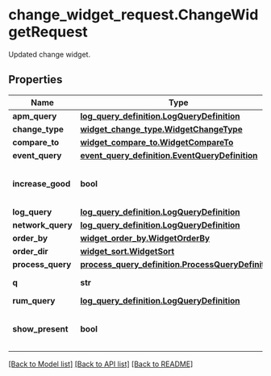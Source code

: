 # change_widget_request.ChangeWidgetRequest

Updated change widget.
## Properties
Name | Type | Description | Notes
------------ | ------------- | ------------- | -------------
**apm_query** | [**log_query_definition.LogQueryDefinition**](LogQueryDefinition.md) |  | [optional] 
**change_type** | [**widget_change_type.WidgetChangeType**](WidgetChangeType.md) |  | [optional] 
**compare_to** | [**widget_compare_to.WidgetCompareTo**](WidgetCompareTo.md) |  | [optional] 
**event_query** | [**event_query_definition.EventQueryDefinition**](EventQueryDefinition.md) |  | [optional] 
**increase_good** | **bool** | Whether to show increase as good. | [optional] 
**log_query** | [**log_query_definition.LogQueryDefinition**](LogQueryDefinition.md) |  | [optional] 
**network_query** | [**log_query_definition.LogQueryDefinition**](LogQueryDefinition.md) |  | [optional] 
**order_by** | [**widget_order_by.WidgetOrderBy**](WidgetOrderBy.md) |  | [optional] 
**order_dir** | [**widget_sort.WidgetSort**](WidgetSort.md) |  | [optional] 
**process_query** | [**process_query_definition.ProcessQueryDefinition**](ProcessQueryDefinition.md) |  | [optional] 
**q** | **str** | Query definition. | [optional] 
**rum_query** | [**log_query_definition.LogQueryDefinition**](LogQueryDefinition.md) |  | [optional] 
**show_present** | **bool** | Whether to show the present value. | [optional] 

[[Back to Model list]](README.md#documentation-for-models) [[Back to API list]](README.md#documentation-for-api-endpoints) [[Back to README]](README.md)


